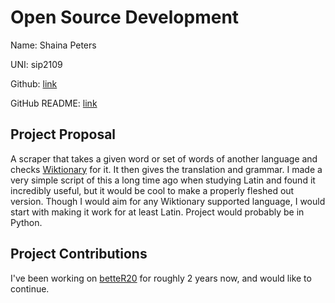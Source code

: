 # Open Source Development

Name: Shaina Peters

UNI: sip2109

Github: [link](https://github.com/darthbeep)

GitHub README: [link](https://github.com/darthbeep/darthbeep/blob/main/README.md)

## Project Proposal

A scraper that takes a given word or set of words of another language and checks [Wiktionary](https://en.wiktionary.org/wiki/Wiktionary:Main_Page) for it. It then gives the translation and grammar. I made a very simple script of this a long time ago when studying Latin and found it incredibly useful, but it would be cool to make a properly fleshed out version. Though I would aim for any Wiktionary supported language, I would start with making it work for at least Latin. Project would probably be in Python.

## Project Contributions

I've been working on [betteR20](https://github.com/TheGiddyLimit/betterR20) for roughly 2 years now, and would like to continue.
